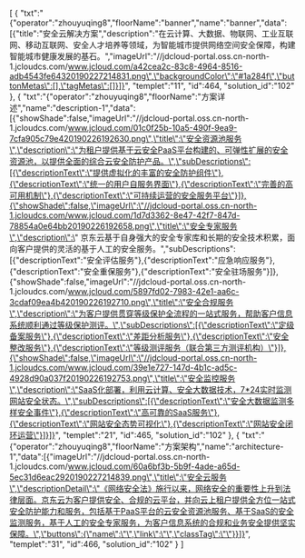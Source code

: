 [
	{
		"txt":"{\"operator\":\"zhouyuqing8\",\"floorName\":\"banner\",\"name\":\"banner\",\"data\":[{\"title\":\"安全云解决方案\",\"description\":\"在云计算、大数据、物联网、工业互联网、移动互联网、安全人才培养等领域，为智能城市提供网络空间安全保障，构建智能城市健康发展的基石。\",\"imageUrl\":\"//jdcloud-portal.oss.cn-north-1.jcloudcs.com/www.jcloud.com/a42cea2c-83c8-4964-8516-adb4543fe64320190227214831.png\",\"backgroundColor\":\"#1a284f\",\"buttonMetas\":[],\"tagMetas\":[]}]}",
		"templet":"11",
		"id":464,
		"solution_id":"102"
	},
	{
		"txt":"{\"operator\":\"zhouyuqing8\",\"floorName\":\"方案详述\",\"name\":\"description-1\",\"data\":[{\"showShade\":false,\"imageUrl\":\"//jdcloud-portal.oss.cn-north-1.jcloudcs.com/www.jcloud.com/01c0f25b-10a5-490f-9ea9-7cfa905c79e420190226192630.png\",\"title\":\"安全资源池服务\",\"description\":\"为租户提供基于云安全PaaS平台构建的、可弹性扩展的安全资源池，以提供全面的综合云安全防护产品。\",\"subDescriptions\":[{\"descriptionText\":\"提供虚拟化的丰富的安全防护组件\"},{\"descriptionText\":\"统一的用户自服务界面\"},{\"descriptionText\":\"完善的高可用机制\"},{\"descriptionText\":\"可持续运营的安全服务平台\"}]},{\"showShade\":false,\"imageUrl\":\"//jdcloud-portal.oss.cn-north-1.jcloudcs.com/www.jcloud.com/1d7d3362-8e47-42f7-847d-78854a0e64bb20190226192658.png\",\"title\":\"安全专家服务\",\"description\":\" 京东云基于自身强大的安全专家库和长期的安全技术积累，面向客户提供的灵活的基于人工的安全服务。\",\"subDescriptions\":[{\"descriptionText\":\"安全评估服务\"},{\"descriptionText\":\"应急响应服务\"},{\"descriptionText\":\"安全重保服务\"},{\"descriptionText\":\"安全驻场服务\"}]},{\"showShade\":false,\"imageUrl\":\"//jdcloud-portal.oss.cn-north-1.jcloudcs.com/www.jcloud.com/5897fd02-7983-42e1-aa6c-3cdaf09ea4b420190226192710.png\",\"title\":\"安全合规服务\",\"description\":\"为客户提供贯穿等级保护全流程的一站式服务，帮助客户信息系统顺利通过等级保护测评。\",\"subDescriptions\":[{\"descriptionText\":\"定级备案服务\"},{\"descriptionText\":\"差距分析服务\"},{\"descriptionText\":\"安全整改服务\"},{\"descriptionText\":\"等级测评服务（联合第三方测评机构）\"}]},{\"showShade\":false,\"imageUrl\":\"//jdcloud-portal.oss.cn-north-1.jcloudcs.com/www.jcloud.com/39e1e727-147d-4b1c-ad5c-4928d90a037f20190226192753.png\",\"title\":\"安全监控服务\",\"description\":\"SaaS化部署，利用云计算、安全大数据技术，7*24实时监测网站安全状态。\",\"subDescriptions\":[{\"descriptionText\":\"安全大数据监测多样安全事件\"},{\"descriptionText\":\"高可靠的SaaS服务\"},{\"descriptionText\":\"网站安全态势可视化\"},{\"descriptionText\":\"网站安全闭环运营\"}]}]}",
		"templet":"21",
		"id":465,
		"solution_id":"102"
	},
	{
		"txt":"{\"operator\":\"zhouyuqing8\",\"floorName\":\"方案架构\",\"name\":\"architecture-1\",\"data\":[{\"imageUrl\":\"//jdcloud-portal.oss.cn-north-1.jcloudcs.com/www.jcloud.com/60a6bf3b-5b9f-4ade-a65d-5ec31d6eac2920190227214839.png\",\"title\":\"安全云服务\",\"descriptionDetail\":\"《网络安全法》施行以来，网络安全的重要性上升到法律层面。京东云为客户提供安全、合规的云平台，并向云上租户提供全方位一站式安全防护能力和服务，包括基于PaaS平台的云安全资源池服务、基于SaaS的安全监测服务，基于人工的安全专家服务，为客户信息系统的合规和业务安全提供坚实保障。\",\"buttons\":{\"name\":\"\",\"link\":\"\",\"classTag\":\"\"}}]}",
		"templet":"31",
		"id":466,
		"solution_id":"102"
	}
]